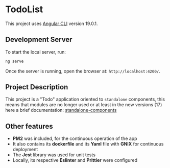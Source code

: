 # TodoList

This project uses [Angular CLI](https://github.com/angular/angular-cli) version 19.0.1.

## Development Server

To start the local server, run:

```bash
ng serve
```

Once the server is running, open the browser at: `http://localhost:4200/`.

## Project Description

This project is a "Todo" application oriented to `standalone` components, this means that modules are no longer used or at least in the new versions (17) here a brief documentation:
[standalone-components](https://v17.angular.io/guide/standalone-components)

## Other features

- **PM2** was included, for the continuous operation of the app
- It also contains its **dockerfile** and its **Yaml** file with **GNIX** for continuous deployment
- The **Jest** library was used for unit tests
- Locally, its respective **Eslinter** and **Prittier** were configured
